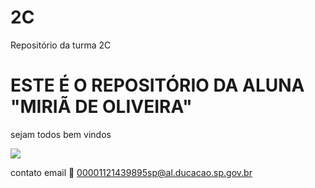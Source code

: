 # 2C

Repositório da turma 2C

# ESTE É O REPOSITÓRIO DA ALUNA "MIRIÃ DE OLIVEIRA"

sejam todos bem vindos

![](https://camo.githubusercontent.com/6a2a89d91882f8d53c51b81058fb7bfb0f875fcedb82ad4ee907a9ca8b59350f/68747470733a2f2f6d656469612e74656e6f722e636f6d2f5956473078444a67356551414141414d2f74656163682d7465616368696e672e676966)

contato email 📧 00001121439895sp@al.ducacao.sp.gov.br


